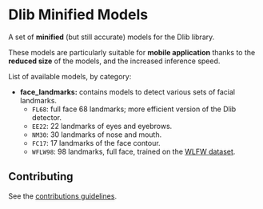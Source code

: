# Dlib Minified Models
A set of __minified__ (but still accurate) models for the Dlib library.

These models are particularly suitable for __mobile application__ thanks to the __reduced size__ of the models, and the increased inference speed.

List of available models, by category:

* **face_landmarks:** contains models to detect various sets of facial landmarks.
	* `FL68`: full face 68 landmarks; more efficient version of the Dlib detector.
	* `EE22`: 22 landmarks of eyes and eyebrows.
	* `NM30`: 30 landmarks of nose and mouth.
	* `FC17`: 17 landmarks of the face contour.
	* `WFLW98`: 98 landmarks, full face, trained on the [WLFW dataset](https://wywu.github.io/projects/LAB/WFLW.html).



## Contributing

See the [contributions guidelines](CONTRIBUTING.md).

